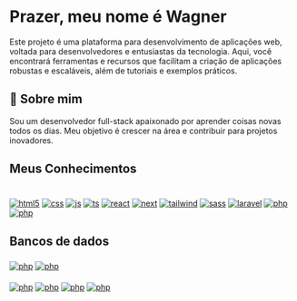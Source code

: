 # Prazer, meu nome é Wagner 

Este projeto é uma plataforma para desenvolvimento de aplicações web, voltada para desenvolvedores e entusiastas da tecnologia. Aqui, você encontrará ferramentas e recursos que facilitam a criação de aplicações robustas e escaláveis, além de tutoriais e exemplos práticos.
## 🚀 Sobre mim
Sou um desenvolvedor full-stack apaixonado por aprender coisas novas todos os dias. Meu objetivo é crescer na área e contribuir para projetos inovadores.
## Meus Conhecimentos

<div dir="auto"><br>
   <a target="_blank" rel="noopener noreferrer nofollow" href="https://camo.githubusercontent.com/d8cbdd24354063dffb20fd6623aa8716d5db12d7773ca6f543546ac07490e15d/68747470733a2f2f696d672e736869656c64732e696f2f62616467652f48544d4c2d4535344232353f7374796c653d666f722d7468652d6261646765266c6f676f3d68746d6c35266c6f676f436f6c6f723d7768697465"><img align="middle" alt="html5" src="https://camo.githubusercontent.com/d8cbdd24354063dffb20fd6623aa8716d5db12d7773ca6f543546ac07490e15d/68747470733a2f2f696d672e736869656c64732e696f2f62616467652f48544d4c2d4535344232353f7374796c653d666f722d7468652d6261646765266c6f676f3d68746d6c35266c6f676f436f6c6f723d7768697465" data-canonical-src="https://img.shields.io/badge/HTML-E54B25?style=for-the-badge&amp;logo=html5&amp;logoColor=white" style="max-width: 100%;"></a>
   <a target="_blank" rel="noopener noreferrer nofollow" href="https://camo.githubusercontent.com/001d4637c08910acf414f12a1682879a1f99867f6f9a3550f0541e7d03dd34a2/68747470733a2f2f696d672e736869656c64732e696f2f62616467652f435353332d3135373242363f7374796c653d666f722d7468652d6261646765266c6f676f3d63737333266c6f676f436f6c6f723d7768697465"><img align="middle" alt="css" src="https://camo.githubusercontent.com/001d4637c08910acf414f12a1682879a1f99867f6f9a3550f0541e7d03dd34a2/68747470733a2f2f696d672e736869656c64732e696f2f62616467652f435353332d3135373242363f7374796c653d666f722d7468652d6261646765266c6f676f3d63737333266c6f676f436f6c6f723d7768697465" data-canonical-src="https://img.shields.io/badge/CSS3-1572B6?style=for-the-badge&amp;logo=css3&amp;logoColor=white" style="max-width: 100%;"></a>
   <a target="_blank" rel="noopener noreferrer nofollow" href="https://camo.githubusercontent.com/b50d4b5449ac9bed0fc02238425fd56db93011d5019563595023ff0bb1a02162/68747470733a2f2f696d672e736869656c64732e696f2f62616467652f4a6176615363726970742d4637444631453f7374796c653d666f722d7468652d6261646765266c6f676f3d6a617661736372697074266c6f676f436f6c6f723d626c61636b"><img align="middle" alt="js" src="https://camo.githubusercontent.com/b50d4b5449ac9bed0fc02238425fd56db93011d5019563595023ff0bb1a02162/68747470733a2f2f696d672e736869656c64732e696f2f62616467652f4a6176615363726970742d4637444631453f7374796c653d666f722d7468652d6261646765266c6f676f3d6a617661736372697074266c6f676f436f6c6f723d626c61636b" data-canonical-src="https://img.shields.io/badge/JavaScript-F7DF1E?style=for-the-badge&amp;logo=javascript&amp;logoColor=black" style="max-width: 100%;"></a>
   <a target="_blank" rel="noopener noreferrer nofollow" href="https://camo.githubusercontent.com/8e77945348567678f7ac7879dfb294400492ed429d16392c98db21a7c00934d2/68747470733a2f2f696d672e736869656c64732e696f2f62616467652f547970655363726970742d3030374143433f7374796c653d666f722d7468652d6261646765266c6f676f3d74797065736372697074266c6f676f436f6c6f723d7768697465"><img align="middle" alt="ts" src="https://camo.githubusercontent.com/8e77945348567678f7ac7879dfb294400492ed429d16392c98db21a7c00934d2/68747470733a2f2f696d672e736869656c64732e696f2f62616467652f547970655363726970742d3030374143433f7374796c653d666f722d7468652d6261646765266c6f676f3d74797065736372697074266c6f676f436f6c6f723d7768697465" data-canonical-src="https://img.shields.io/badge/TypeScript-007ACC?style=for-the-badge&amp;logo=typescript&amp;logoColor=white" style="max-width: 100%;"></a>
   <a target="_blank" rel="noopener noreferrer nofollow" href="https://camo.githubusercontent.com/3467eb8e0dc6bdaa8fa6e979185d371ab39c105ec7bd6a01048806b74378d24c/68747470733a2f2f696d672e736869656c64732e696f2f62616467652f52656163742d3230323332413f7374796c653d666f722d7468652d6261646765266c6f676f3d7265616374266c6f676f436f6c6f723d363144414642"><img align="middle" alt="react" src="https://camo.githubusercontent.com/3467eb8e0dc6bdaa8fa6e979185d371ab39c105ec7bd6a01048806b74378d24c/68747470733a2f2f696d672e736869656c64732e696f2f62616467652f52656163742d3230323332413f7374796c653d666f722d7468652d6261646765266c6f676f3d7265616374266c6f676f436f6c6f723d363144414642" data-canonical-src="https://img.shields.io/badge/React-20232A?style=for-the-badge&amp;logo=react&amp;logoColor=61DAFB" style="max-width: 100%;"></a>
   <a target="_blank" rel="noopener noreferrer nofollow" href="https://camo.githubusercontent.com/8d3cab7d0e78e51a4d121d248cf3b49b310eefd93c105c2bb05c19b73da2dbbb/68747470733a2f2f696d672e736869656c64732e696f2f62616467652f4e6578742e6a732d3030303030463f7374796c653d666f722d7468652d6261646765266c6f676f3d6e6578742e6a73266c6f676f436f6c6f723d7768697465"><img align="middle" alt="next" src="https://camo.githubusercontent.com/8d3cab7d0e78e51a4d121d248cf3b49b310eefd93c105c2bb05c19b73da2dbbb/68747470733a2f2f696d672e736869656c64732e696f2f62616467652f4e6578742e6a732d3030303030463f7374796c653d666f722d7468652d6261646765266c6f676f3d6e6578742e6a73266c6f676f436f6c6f723d7768697465" data-canonical-src="https://img.shields.io/badge/Next.js-00000F?style=for-the-badge&amp;logo=next.js&amp;logoColor=white" style="max-width: 100%;"></a>
   <a target="_blank" rel="noopener noreferrer nofollow" href="https://camo.githubusercontent.com/95759dac505a57f5a260db91eca6f7a0c852a095cb271cc6d37c413081c5f799/68747470733a2f2f696d672e736869656c64732e696f2f62616467652f5461696c77696e645f4353532d3338423241433f7374796c653d666f722d7468652d6261646765266c6f676f3d7461696c77696e642d637373266c6f676f436f6c6f723d7768697465"><img align="middle" alt="tailwind" src="https://camo.githubusercontent.com/95759dac505a57f5a260db91eca6f7a0c852a095cb271cc6d37c413081c5f799/68747470733a2f2f696d672e736869656c64732e696f2f62616467652f5461696c77696e645f4353532d3338423241433f7374796c653d666f722d7468652d6261646765266c6f676f3d7461696c77696e642d637373266c6f676f436f6c6f723d7768697465" data-canonical-src="https://img.shields.io/badge/Tailwind_CSS-38B2AC?style=for-the-badge&amp;logo=tailwind-css&amp;logoColor=white" style="max-width: 100%;"></a>
   <a target="_blank" rel="noopener noreferrer nofollow" href="https://camo.githubusercontent.com/65090b407152f7dfa21a269a41f62518692e27e00e911562701609de13c4739e/68747470733a2f2f696d672e736869656c64732e696f2f62616467652f536173732d4343363639393f7374796c653d666f722d7468652d6261646765266c6f676f3d73617373266c6f676f436f6c6f723d7768697465"><img align="middle" alt="sass" src="https://camo.githubusercontent.com/65090b407152f7dfa21a269a41f62518692e27e00e911562701609de13c4739e/68747470733a2f2f696d672e736869656c64732e696f2f62616467652f536173732d4343363639393f7374796c653d666f722d7468652d6261646765266c6f676f3d73617373266c6f676f436f6c6f723d7768697465" data-canonical-src="https://img.shields.io/badge/Sass-CC6699?style=for-the-badge&amp;logo=sass&amp;logoColor=white" style="max-width: 100%;"></a>
   <a target="_blank" rel="noopener noreferrer nofollow" href="https://camo.githubusercontent.com/c5ae999cb4d8daf7d57699616f1b2f724b90c52de52779edf14fa646f1e5daad/68747470733a2f2f696d672e736869656c64732e696f2f62616467652f4c61726176656c2d6635333832653f7374796c653d666f722d7468652d6261646765266c6f676f3d6c61726176656c266c6f676f436f6c6f723d7768697465"><img align="middle" alt="laravel" src="https://camo.githubusercontent.com/c5ae999cb4d8daf7d57699616f1b2f724b90c52de52779edf14fa646f1e5daad/68747470733a2f2f696d672e736869656c64732e696f2f62616467652f4c61726176656c2d6635333832653f7374796c653d666f722d7468652d6261646765266c6f676f3d6c61726176656c266c6f676f436f6c6f723d7768697465" data-canonical-src="https://img.shields.io/badge/Laravel-f5382e?style=for-the-badge&amp;logo=laravel&amp;logoColor=white" style="max-width: 100%;"></a>
   <a target="_blank" rel="noopener noreferrer nofollow" href="https://camo.githubusercontent.com/3f769112e552ead1150677478c338744a8ce405e5dca913c01ef54010cc5fffc/68747470733a2f2f696d672e736869656c64732e696f2f62616467652f5048502d6138633766613f7374796c653d666f722d7468652d6261646765266c6f676f3d706870266c6f676f436f6c6f723d626c61636b"><img align="middle" alt="php" src="https://camo.githubusercontent.com/3f769112e552ead1150677478c338744a8ce405e5dca913c01ef54010cc5fffc/68747470733a2f2f696d672e736869656c64732e696f2f62616467652f5048502d6138633766613f7374796c653d666f722d7468652d6261646765266c6f676f3d706870266c6f676f436f6c6f723d626c61636b" data-canonical-src="https://img.shields.io/badge/PHP-a8c7fa?style=for-the-badge&amp;logo=php&amp;logoColor=black" style="max-width: 100%;"></a>
    <a target="_blank" rel="noopener noreferrer nofollow" href="https://camo.githubusercontent.com/3f769112e552ead1150677478c338744a8ce405e5dca913c01ef54010cc5fffc/68747470733a2f2f696d672e736869656c64732e696f2f62616467652f5048502d6138633766613f7374796c653d666f722d7468652d6261646765266c6f676f3d706870266c6f676f436f6c6f723d626c61636b"><img align="middle" alt="php" src="https://img.shields.io/badge/Bootstrap-563D7C?style=for-the-badge&logo=bootstrap&logoColor=whit" data-canonical-src="https://img.shields.io/badge/PHP-a8c7fa?style=for-the-badge&amp;logo=php&amp;logoColor=black" style="max-width: 100%;"></a>
</div>

## Bancos de dados
<div>
    <a target="_blank" rel="noopener noreferrer nofollow" href="https://camo.githubusercontent.com/3f769112e552ead1150677478c338744a8ce405e5dca913c01ef54010cc5fffc/68747470733a2f2f696d672e736869656c64732e696f2f62616467652f5048502d6138633766613f7374796c653d666f722d7468652d6261646765266c6f676f3d706870266c6f676f436f6c6f723d626c61636b"><img align="middle" alt="php" src="https://img.shields.io/badge/MySQL-00000F?style=for-the-badge&logo=mysql&logoColor=white" data-canonical-src="https://img.shields.io/badge/PHP-a8c7fa?style=for-the-badge&amp;logo=php&amp;logoColor=black" style="max-width: 100%;"></a>
   <a target="_blank" rel="noopener noreferrer nofollow" href="https://camo.githubusercontent.com/3f769112e552ead1150677478c338744a8ce405e5dca913c01ef54010cc5fffc/68747470733a2f2f696d672e736869656c64732e696f2f62616467652f5048502d6138633766613f7374796c653d666f722d7468652d6261646765266c6f676f3d706870266c6f676f436f6c6f723d626c61636b"><img align="middle" alt="php" src="https://img.shields.io/badge/PostgreSQL-316192?style=for-the-badge&logo=postgresql&logoColor=white" data-canonical-src="https://img.shields.io/badge/PHP-a8c7fa?style=for-the-badge&amp;logo=php&amp;logoColor=black" style="max-width: 100%;"></a>
  
   <a target="_blank" rel="noopener noreferrer nofollow" href="https://camo.githubusercontent.com/3f769112e552ead1150677478c338744a8ce405e5dca913c01ef54010cc5fffc/68747470733a2f2f696d672e736869656c64732e696f2f62616467652f5048502d6138633766613f7374796c653d666f722d7468652d6261646765266c6f676f3d706870266c6f676f436f6c6f723d626c61636b"><img align="middle" alt="php" src=" https://img.shields.io/badge/MongoDB-4EA94B?style=for-the-badge&logo=mongodb&logoColor=white" data-canonical-src="https://img.shields.io/badge/PHP-a8c7fa?style=for-the-badge&amp;logo=php&amp;logoColor=black" style="max-width: 100%;"></a>
    <a target="_blank" rel="noopener noreferrer nofollow" href="https://camo.githubusercontent.com/3f769112e552ead1150677478c338744a8ce405e5dca913c01ef54010cc5fffc/68747470733a2f2f696d672e736869656c64732e696f2f62616467652f5048502d6138633766613f7374796c653d666f722d7468652d6261646765266c6f676f3d706870266c6f676f436f6c6f723d626c61636b"><img align="middle" alt="php" src="https://img.shields.io/badge/MongoDB-4EA94B?style=for-the-badge&logo=mongodb&logoColor=white" data-canonical-src="https://img.shields.io/badge/PHP-a8c7fa?style=for-the-badge&amp;logo=php&amp;logoColor=black" style="max-width: 100%;"></a>
    <a target="_blank" rel="noopener noreferrer nofollow" href="https://camo.githubusercontent.com/3f769112e552ead1150677478c338744a8ce405e5dca913c01ef54010cc5fffc/68747470733a2f2f696d672e736869656c64732e696f2f62616467652f5048502d6138633766613f7374796c653d666f722d7468652d6261646765266c6f676f3d706870266c6f676f436f6c6f723d626c61636b"><img align="middle" alt="php" src="" data-canonical-src="https://img.shields.io/badge/PHP-a8c7fa?style=for-the-badge&amp;logo=php&amp;logoColor=black" style="max-width: 100%;"></a>
    <a target="_blank" rel="noopener noreferrer nofollow" href="https://camo.githubusercontent.com/3f769112e552ead1150677478c338744a8ce405e5dca913c01ef54010cc5fffc/68747470733a2f2f696d672e736869656c64732e696f2f62616467652f5048502d6138633766613f7374796c653d666f722d7468652d6261646765266c6f676f3d706870266c6f676f436f6c6f723d626c61636b"><img align="middle" alt="php" src="" data-canonical-src="https://img.shields.io/badge/PHP-a8c7fa?style=for-the-badge&amp;logo=php&amp;logoColor=black" style="max-width: 100%;"></a>
</div>

